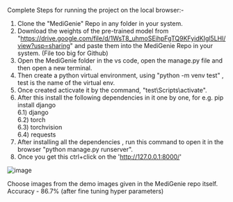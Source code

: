 Complete Steps for running the project on the local browser:-

1) Clone the "MediGenie" Repo in any folder in your system.
2) Download the weights of the pre-trained model from "https://drive.google.com/file/d/1WsT8_uhmoSEihpFgTQ9KFyidKIgl5LHl/view?usp=sharing" and paste them into the MediGenie Repo in your system. (File too big for Github)
3) Open the MediGenie folder in the vs code, open the manage.py file and then open a new terminal.
4) Then create a python virtual environment, using "python -m venv test" , test is the name of the virtual env.
5) Once created acticvate it by the command, "test\Scripts\activate".
6) After this install the following dependencies in it one by one, for e.g. pip install django<br>
   6.1) django<br>
   6.2) torch<br>
   6.3) torchvision<br>
   6.4) requests<br>
7) After installing all the dependencies , run this command to open it in the browser "python manage.py runserver".
8) Once you get this ctrl+click on the 'http://127.0.0.1:8000/'
   
![image](https://github.com/user-attachments/assets/22e4a8fe-4dbf-4163-8ad8-1121459b05d1)

Choose images from the demo images given in the MediGenie repo itself.<br>
Accuracy - 86.7% (after fine tuning hyper parameters)
